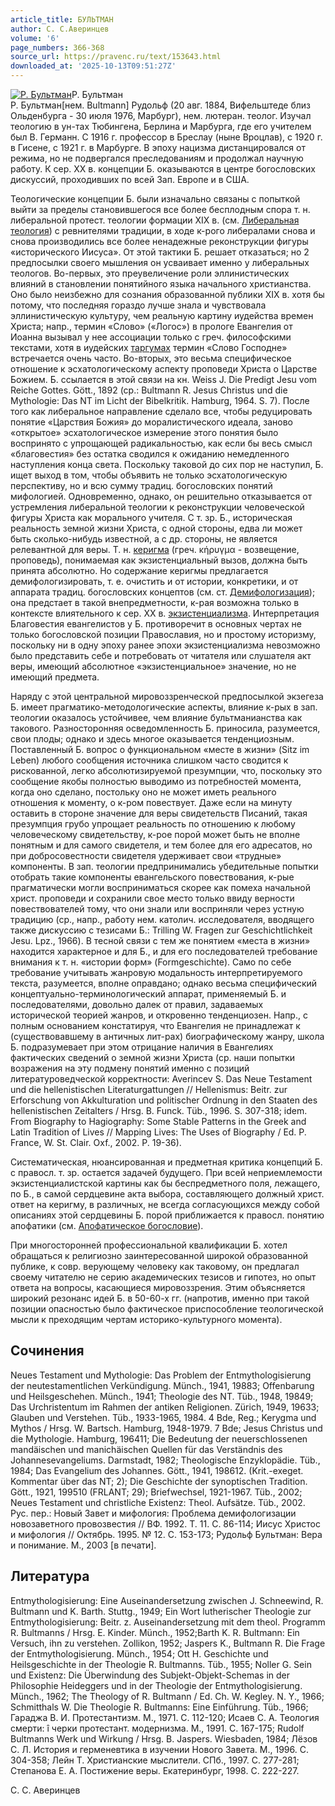 ```yaml
---
article_title: БУЛЬТМАН
author: С. С.Аверинцев
volume: '6'
page_numbers: 366-368
source_url: https://pravenc.ru/text/153643.html
downloaded_at: '2025-10-13T09:51:27Z'
---
```


[![Р. Бультман](https://pravenc.ru/data/209/461/1234/i200.jpg "Кликните для увеличения картинки")](https://pravenc.ru/data/209/461/1234/i400.jpg)Р. Бультман  
Р. Бультман[нем. Bultmann] Рудольф (20 авг. 1884, Вифельштеде близ Ольденбурга - 30 июля 1976, Марбург), нем. лютеран. теолог. Изучал теологию в ун-тах Тюбингена, Берлина и Марбурга, где его учителем был В. Германн. С 1916 г. профессор в Бреслау (ныне Вроцлав), с 1920 г. в Гисене, с 1921 г. в Марбурге. В эпоху нацизма дистанцировался от режима, но не подвергался преследованиям и продолжал научную работу. К сер. XX в. концепции Б. оказываются в центре богословских дискуссий, проходивших по всей Зап. Европе и в США.

Теологические концепции Б. были изначально связаны с попыткой выйти за пределы становившегося все более бесплодным спора т. н. либеральной протест. теологии формации XIX в. (см. [Либеральная теология](<https://pravenc.ru/text/Либеральная теология.html>)) с ревнителями традиции, в ходе к-рого либералами снова и снова производились все более ненадежные реконструкции фигуры «исторического Иисуса». От этой тактики Б. решает отказаться; но 2 предпосылки своего мышления он усваивает именно у либеральных теологов. Во-первых, это преувеличение роли эллинистических влияний в становлении понятийного языка начального христианства. Оно было неизбежно для сознания образованной публики XIX в. хотя бы потому, что последняя гораздо лучше знала и чувствовала эллинистическую культуру, чем реальную картину иудейства времен Христа; напр., термин «Слово» («Логос») в прологе Евангелия от Иоанна вызывал у нее ассоциации только с греч. философскими текстами, хотя в иудейских [таргумах](https://pravenc.ru/text/таргумах.html) термин «Слово Господне» встречается очень часто. Во-вторых, это весьма специфическое отношение к эсхатологическому аспекту проповеди Христа о Царстве Божием. Б. ссылается в этой связи на кн. Weiss J. Die Predigt Jesu vom Reiche Gottes. Gött., 1892 (cp.: Bultmann R. Jesus Christus und die Mythologie: Das NT im Licht der Bibelkritik. Hamburg, 1964. S. 7). После того как либеральное направление сделало все, чтобы редуцировать понятие «Царствия Божия» до моралистического идеала, заново «открытое» эсхатологическое измерение этого понятия было воспринято с упрощающей радикальностью, как если бы весь смысл «благовестия» без остатка сводился к ожиданию немедленного наступления конца света. Поскольку таковой до сих пор не наступил, Б. ищет выход в том, чтобы объявить не только эсхатологическую перспективу, но и всю сумму традиц. богословских понятий мифологией. Одновременно, однако, он решительно отказывается от устремления либеральной теологии к реконструкции человеческой фигуры Христа как морального учителя. С т. зр. Б., историческая реальность земной жизни Христа, с одной стороны, едва ли может быть сколько-нибудь известной, а с др. стороны, не является релевантной для веры. Т. н. [керигма](https://pravenc.ru/text/керигма.html) (греч. κήρυγμα - возвещение, проповедь), понимаемая как экзистенциальный вызов, должна быть принята абсолютно. Но содержание керигмы предлагается демифологизировать, т. е. очистить и от истории, конкретики, и от аппарата традиц. богословских концептов (см. ст. [Демифологизация](https://pravenc.ru/text/Демифологизация.html)); она предстает в такой внепредметности, к-рая возможна только в контексте влиятельного к сер. XX в. [экзистенциализма](https://pravenc.ru/text/экзистенциализма.html). Интерпретация Благовестия евангелистов у Б. противоречит в основных чертах не только богословской позиции Православия, но и простому историзму, поскольку ни в одну эпоху ранее эпохи экзистенциализма невозможно было представить себе и потребовать от читателя или слушателя акт веры, имеющий абсолютное «экзистенциальное» значение, но не имеющий предмета.

Наряду с этой центральной мировоззренческой предпосылкой экзегеза Б. имеет прагматико-методологические аспекты, влияние к-рых в зап. теологии оказалось устойчивее, чем влияние бультманианства как такового. Разносторонняя осведомленность Б. приносила, разумеется, свои плоды; однако и здесь многое оказывается тенденциозным. Поставленный Б. вопрос о функциональном «месте в жизни» (Sitz im Leben) любого сообщения источника слишком часто сводится к рискованной, легко абсолютизируемой презумпции, что, поскольку это сообщение якобы полностью выводимо из потребностей момента, когда оно сделано, постольку оно не может иметь реального отношения к моменту, о к-ром повествует. Даже если на минуту оставить в стороне значение для веры свидетельств Писаний, такая презумпция грубо упрощает реальность по отношению к любому человеческому свидетельству, к-рое порой может быть не вполне понятным и для самого свидетеля, и тем более для его адресатов, но при добросовестности свидетеля удерживает свои «трудные» компоненты. В зап. теологии предпринимались убедительные попытки отобрать такие компоненты евангельского повествования, к-рые прагматически могли восприниматься скорее как помеха начальной христ. проповеди и сохранили свое место только ввиду верности повествователей тому, что они знали или восприняли через устную традицию (ср., напр., работу нем. католич. исследователя, вводящего также дискуссию с тезисами Б.: Trilling W. Fragen zur Geschichtlichkeit Jesu. Lpz., 1966). В тесной связи с тем же понятием «места в жизни» находится характерное и для Б., и для его последователей требование внимания к т. н. «истории форм» (Formgeschichte). Само по себе требование учитывать жанровую модальность интерпретируемого текста, разумеется, вполне оправдано; однако весьма специфический концептуально-терминологический аппарат, применяемый Б. и последователями, довольно далек от правил, задаваемых исторической теорией жанров, и откровенно тенденциозен. Напр., с полным основанием констатируя, что Евангелия не принадлежат к (существовавшему в античных лит-pax) биографическому жанру, школа Б. подразумевает при этом отрицание наличия в Евангелиях фактических сведений о земной жизни Христа (ср. наши попытки возражения на эту подмену понятий именно с позиций литературоведческой корректности: Averincev S. Das Neue Testament und die hellenistischen Literaturgattungen // Hellenismus: Beitr. zur Erforschung von Akkulturation und politischer Ordnung in den Staaten des hellenistischen Zeitalters / Hrsg. B. Funck. Tüb., 1996. S. 307-318; idem. From Biography to Hagiography: Some Stable Patterns in the Greek and Latin Tradition of Lives // Mapping Lives: The Uses of Biography / Ed. P. France, W. St. Clair. Oxf., 2002. Р. 19-36).

Систематическая, нюансированная и предметная критика концепций Б. с правосл. т. зр. остается задачей будущего. При всей неприемлемости экзистенциалистской картины как бы беспредметного поля, лежащего, по Б., в самой сердцевине акта выбора, составляющего должный христ. ответ на керигму, в различных, не всегда согласующихся между собой описаниях этой сердцевины Б. порой приближается к правосл. понятию апофатики (см. [Апофатическое богословие](<https://pravenc.ru/text/Апофатическое богословие.html>)).

При многосторонней профессиональной квалификации Б. хотел обращаться к религиозно заинтересованной широкой образованной публике, к совр. верующему человеку как таковому, он предлагал своему читателю не серию академических тезисов и гипотез, но опыт ответа на вопросы, касающиеся мировоззрения. Этим объясняется широкий резонанс идей Б. в 50-60-х гг. (напротив, именно при такой позиции опасностью было фактическое приспособление теологической мысли к преходящим чертам историко-культурного момента).

## Сочинения

Neues Testament und Mythologie: Das Problem der Entmythologisierung der neutestamentlichen Verkündigung. Münch., 1941, 19883; Offenbarung und Heilsgeschehen. Münch., 1941; Theologie des NT. Tüb., 1948, 19849; Das Urchristentum im Rahmen der antiken Religionen. Zürich, 1949, 19633; Glauben und Verstehen. Tüb., 1933-1965, 1984. 4 Bde, Reg.; Kerygma und Mythos / Hrsg. W. Bartsch. Hamburg, 1948-1979. 7 Bde; Jesus Christus und die Mythologie. Hamburg, 196411; Die Bedeutung der neuerschlossenen mandäischen und manichäischen Quellen für das Verständnis des Johannesevangeliums. Darmstadt, 1982; Theologische Enzyklopädie. Tüb., 1984; Das Evangelium des Johannes. Gött., 1941, 198612. (Krit.-exeget. Kommentar über das NT; 2); Die Geschichte der synoptischen Tradition. Gött., 1921, 199510 (FRLANT; 29); Briefwechsel, 1921-1967. Tüb., 2002; Neues Testament und christliche Existenz: Theol. Aufsätze. Tüb., 2002. Рус. пер.: Новый Завет и мифология: Проблема демифологизации новозаветного провозвестия // ВФ. 1992. Т. 11. С. 86-114; Иисус Христос и мифология // Октябрь. 1995. № 12. С. 153-173; Рудольф Бультман: Вера и понимание. М., 2003 [в печати].

## Литература

Entmythologisierung: Eine Auseinandersetzung zwischen J. Schneewind, R. Bultmann und K. Barth. Stuttg., 1949; Ein Wort lutherischer Theologie zur Entmythologisierung: Beitr. z. Auseinandersetzung mit dem theol. Programm R. Bultmanns / Hrsg. E. Kinder. Münch., 1952;Barth K. R. Bultmann: Ein Versuch, ihn zu verstehen. Zollikon, 1952; Jaspers K., Bultmann R. Die Frage der Entmythologisierung. Münch., 1954; Ott H. Geschichte und Heilsgeschichte in der Theologie R. Bultmanns. Tüb., 1955; Noller G. Sein und Existenz: Die Überwindung des Subjekt-Objekt-Schemas in der Philosophie Heideggers und in der Theologie der Entmythologisierung. Münch., 1962; The Theology of R. Bultmann / Ed. Ch. W. Kegley. N. Y., 1966; Schmitthals W. Die Theologie R. Bultmanns: Eine Einführung. Tüb., 1966; Гараджа В. И. Протестантизм. М., 1971. С. 112-120; Исаев С. А. Теология смерти: î
черки протестант. модернизма. М., 1991. С. 167-175; Rudolf Bultmanns Werk und Wirkung / Hrsg. B. Jaspers. Wiesbaden, 1984; Лёзов С. Л. История и герменевтика в изучении Нового Завета. М., 1996. С. 304-358; Лейн Т. Христианские мыслители. СПб., 1997. С. 277-281; Степанова Е. А. Постижение веры. Екатеринбург, 1998. С. 222-227.

С. С.  Аверинцев
